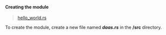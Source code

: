 #### Creating the module
>[hello_world.rs](https://github.com/dsietz/rust-daas/blob/master/src/broker.rs)

To create the module, create a new file named **_daas.rs_** in the **/src** directory.

